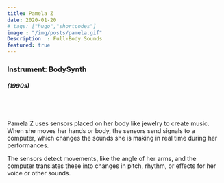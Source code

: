 ```yaml
---
title: Pamela Z 
date: 2020-01-20
# tags: ["hugo","shortcodes"]
image : "/img/posts/pamela.gif"
Description  : Full-Body Sounds
featured: true
---
```


### Instrument: **BodySynth**

##### (1990s)

## &nbsp;

Pamela Z uses sensors placed on her body like jewelry to create music. When she moves her hands or body, the sensors send signals to a computer, which changes the sounds she is making in real time during her performances.

The sensors detect movements, like the angle of her arms, and the computer translates these into changes in pitch, rhythm, or effects for her voice or other sounds.